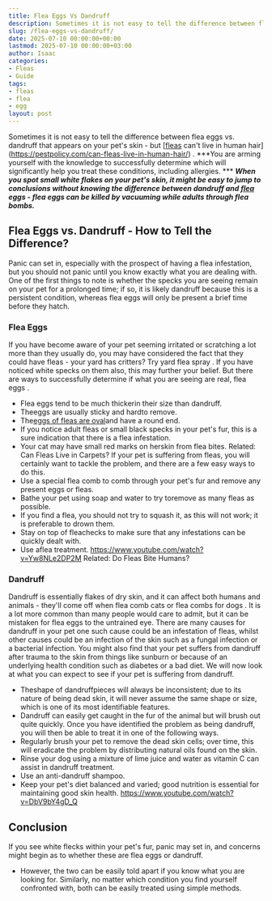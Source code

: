 ```yaml
---
title: Flea Eggs Vs Dandruff
description: Sometimes it is not easy to tell the difference between flea eggs vs. dandruff that appears on your pet's skin - but fleas can't live in human...
slug: /flea-eggs-vs-dandruff/
date: 2025-07-10 00:00:00+00:00
lastmod: 2025-07-10 00:00:00+03:00
author: Isaac
categories:
- Fleas
- Guide
tags:
- fleas
- flea
- egg
layout: post
---
```

Sometimes it is not easy to tell the difference between flea eggs vs. dandruff that appears on your pet's skin - but
[[fleas](https://pestpolicy.com/how-long-do-flea-eggs-take-to-hatch/) can't live in human hair](https://pestpolicy.com/can-fleas-live-in-human-hair/)
.
***You are arming yourself with the knowledge to successfully determine which will significantly help you treat these conditions, including allergies. ***
***When you spot small white flakes on your pet's skin, it might be easy to jump to conclusions without knowing the difference between dandruff and [flea](https://pestpolicy.com/what-do-flea-eggs-look-like/) eggs - flea eggs can be killed by vacuuming while adults through flea bombs.***

## Flea Eggs vs. Dandruff - How to Tell the Difference?
Panic can set in, especially with the prospect of having a flea infestation, but you should not panic until you know exactly what you are dealing with.
One of the first things to note is whether the specks you are seeing remain on your pet for a prolonged time; if so, it is likely dandruff because this is a persistent condition, whereas flea eggs will only be present a brief time before they hatch.
### Flea Eggs
If you have become aware of your pet seeming irritated or scratching a lot more than they usually do, you may have considered the fact that they could have fleas - your yard has critters? Try
yard flea spray
.
If you have noticed white specks on them also, this may further your belief. But there are ways to successfully determine if what you are seeing are real,
flea eggs
.
- Flea eggs tend to be much thickerin their size than dandruff.
- Theeggs are usually sticky and hardto remove.
- The[eggs of fleas are oval](https://pestpolicy.com/what-do-flea-eggs-look-like/)and have a round end.
- If you notice adult fleas or small black specks in your pet's fur, this is a sure indication that there is a flea infestation.
- Your cat may have small red marks on herskin from flea bites.
Related:
Can Fleas Live in Carpets?
If your pet is suffering from fleas, you will certainly want to tackle the problem, and there are a few easy ways to do this.
- Use a special flea comb to comb through your pet's fur and remove any present eggs or fleas.
- Bathe your pet using soap and water to try toremove as many fleas as possible.
- If you find a flea, you should not try to squash it, as this will not work; it is preferable to drown them.
- Stay on top of fleachecks to make sure that any infestations can be quickly dealt with.
- Use aflea treatment.
https://www.youtube.com/watch?v=Yw8NLe2DP2M
Related:
Do Fleas Bite Humans?
### Dandruff
Dandruff is essentially flakes of dry skin, and it can affect both humans and animals - they'll come off when
flea comb cats
or
flea combs for dogs
. It is a lot more common than many people would care to admit, but it can be mistaken for flea eggs to the untrained eye.
There are many causes for dandruff in your pet one such cause could be an infestation of fleas, whilst other causes could be an infection of the skin such as a fungal infection or a bacterial infection.
You might also find that your pet suffers from dandruff after trauma to the skin from things like sunburn or because of an underlying health condition such as diabetes or a bad diet.
We will now look at what you can expect to see if your pet is suffering from dandruff.
- Theshape of dandruffpieces will always be inconsistent; due to its nature of being dead skin, it will never assume the same shape or size, which is one of its most identifiable features.
- Dandruff can easily get caught in the fur of the animal but will brush out quite quickly.
Once you have identified the problem as being dandruff, you will then be able to treat it in one of the following ways.
- Regularly brush your pet to remove the dead skin cells; over time, this will eradicate the problem by distributing natural oils found on the skin.
- Rinse your dog using a mixture of lime juice and water as vitamin C can assist in dandruff treatment.
- Use an anti-dandruff shampoo.
- Keep your pet's diet balanced and varied; good nutrition is essential for maintaining good skin health.
https://www.youtube.com/watch?v=DbV9bY4gD_Q
## Conclusion
If you see white flecks within your pet's fur, panic may set in, and concerns might begin as to whether these are flea eggs or dandruff.
- However, the two can be easily told apart if you know what you are looking for.
Similarly, no matter which condition you find yourself confronted with, both can be easily treated using simple methods.